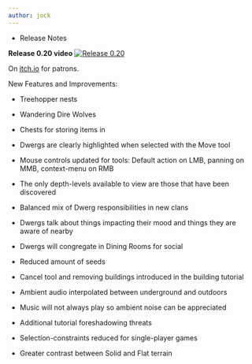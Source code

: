 ```yaml
---
author: jock
---
```

- Release Notes

**Release 0.20 video**
[![Release 0.20](http://img.youtube.com/vi/xbRku0tm_vM/0.jpg)](https://youtu.be/xbRku0tm_vM)

On [itch.io](https://haikuinteractive.itch.io/dwerg-saga/patreon-access) for patrons.

New Features and Improvements:

-   Treehopper nests

-   Wandering Dire Wolves

-   Chests for storing items in

-   Dwergs are clearly highlighted when selected with the Move tool

-   Mouse controls updated for tools: Default action on LMB, panning on MMB, context-menu on RMB

-   The only depth-levels available to view are those that have been discovered

-   Balanced mix of Dwerg responsibilities in new clans

-   Dwergs talk about things impacting their mood and things they are aware of nearby

-   Dwergs will congregate in Dining Rooms for social

-   Reduced amount of seeds

-   Cancel tool and removing buildings introduced in the building tutorial

-   Ambient audio interpolated between underground and outdoors

-   Music will not always play so ambient noise can be appreciated

-   Additional tutorial foreshadowing threats

-   Selection-constraints reduced for single-player games

-   Greater contrast between Solid and Flat terrain
